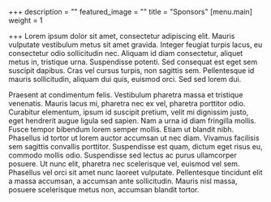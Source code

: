 +++
description = ""
featured_image = ""
title = "Sponsors"
[menu.main]
weight = 1

+++
Lorem ipsum dolor sit amet, consectetur adipiscing elit. Mauris vulputate vestibulum metus sit amet gravida. Integer feugiat turpis lacus, eu consectetur odio sollicitudin nec. Aliquam id diam consectetur, aliquet metus in, tristique urna. Suspendisse potenti. Sed consequat est eget sem suscipit dapibus. Cras vel cursus turpis, non sagittis sem. Pellentesque id mauris sollicitudin, aliquam dui quis, euismod orci. Sed sed lorem dui.

Praesent at condimentum felis. Vestibulum pharetra massa et tristique venenatis. Mauris lacus mi, pharetra nec ex vel, pharetra porttitor odio. Curabitur elementum, ipsum id suscipit pretium, velit mi dignissim justo, eget hendrerit augue ligula sed sapien. Nam a urna id diam fringilla mollis. Fusce tempor bibendum lorem semper mollis. Etiam ut blandit nibh. Phasellus id tortor ut lorem auctor accumsan ut nec diam. Vivamus facilisis sem sagittis convallis porttitor. Suspendisse est quam, dictum eget risus eu, commodo mollis odio. Suspendisse sed lectus ac purus ullamcorper posuere. Ut nunc elit, pharetra nec scelerisque vel, euismod vel sem. Phasellus vel orci sit amet nunc laoreet vulputate. Pellentesque tincidunt elit a massa accumsan, a accumsan ante sollicitudin. Mauris nisl massa, posuere scelerisque metus non, accumsan blandit tortor.